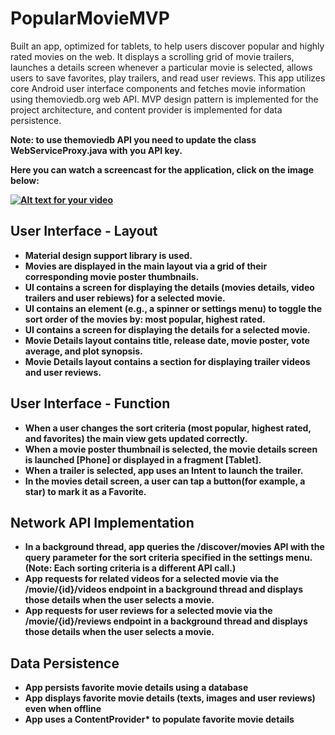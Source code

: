 # PopularMovieMVP
Built an app, optimized for tablets, to help users discover popular and highly rated movies on the web. It displays a scrolling grid of movie trailers, launches a details screen whenever a particular movie is selected, allows users to save favorites, play trailers, and read user reviews. This app utilizes core Android user interface components and fetches movie information using themoviedb.org web API. MVP design pattern is implemented for the project architecture, and content provider is implemented for data persistence. 

<b>Note:<b/> to use themoviedb API you need to update the class WebServiceProxy.java with you API key.

Here you can watch a screencast for the application, click on the image below:

[![Alt text for your video](https://cloud.githubusercontent.com/assets/1500868/12656770/91bf5828-c608-11e5-9f28-26c1e9664fe5.png)](https://www.youtube.com/watch?v=c6Ln5iDt2eo)

## User Interface - Layout
* Material design support library is used.
* Movies are displayed in the main layout via a grid of their corresponding movie poster thumbnails.
* UI contains a screen for displaying the details (movies details, video trailers and user rebiews) for a selected movie.
* UI contains an element (e.g., a spinner or settings menu) to toggle the sort order of the movies by: most popular, highest rated.
* UI contains a screen for displaying the details for a selected movie.
* Movie Details layout contains title, release date, movie poster, vote average, and plot synopsis.
* Movie Details layout contains a section for displaying trailer videos and user reviews.

## User Interface - Function
* When a user changes the sort criteria (most popular, highest rated, and favorites) the main view gets updated correctly.
* When a movie poster thumbnail is selected, the movie details screen is launched [Phone] or displayed in a fragment [Tablet].
* When a trailer is selected, app uses an Intent to launch the trailer.
* In the movies detail screen, a user can tap a button(for example, a star) to mark it as a Favorite.

## Network API Implementation
* In a background thread, app queries the /discover/movies API with the query parameter for the sort criteria specified in the settings menu. (Note: Each sorting criteria is a different API call.)
* App requests for related videos for a selected movie via the /movie/{id}/videos endpoint in a background thread and displays those details when the user selects a movie.
* App requests for user reviews for a selected movie via the /movie/{id}/reviews endpoint in a background thread and displays those details when the user selects a movie.

## Data Persistence
* App persists favorite movie details using a database
* App displays favorite movie details (texts, images and user reviews) even when offline
* App uses a ContentProvider* to populate favorite movie details

